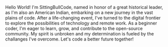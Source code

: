 Hello World! I'm SittingBullCode, named in honor of a great historical leader, as I'm also an American Indian, embarking on a new journey in the vast plains of code. 
After a life-changing event, I've turned to the digital frontier to explore the possibilities of technology and remote work.
As a beginner coder, I'm eager to learn, grow, and contribute to the open-source community. My spirit is unbroken and my determination
is fueled by the challanges I've overcome. Let's code a better future together! 
